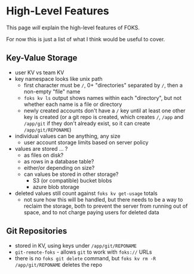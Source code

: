 # High-Level Features

This page *will* explain the high-level features of FOKS.

For now this is just a list of what I think would be useful to cover.


## Key-Value Storage

* user KV vs team KV
* key namespace looks like unix path
    * first character must be `/`, 0+ "directories" separated by `/`, then a non-empty "file" name
    * `foks kv ls` output shows names within each "directory", but not whether each name is a file or directory
    * newly created accounts don't have a `/` key until at least one other key is created (or a git repo is created, which creates `/`, `/app` and `/app/git` if they don't already exist, so it can create `/app/git/REPONAME`)
* individual values can be anything, any size
    * user account storage limits based on server policy
* values are stored ... ?
    * as files on disk?
    * as rows in a database table?
    * either/or depending on size?
    * can values be stored in other storage?
        * S3 (or compatible) bucket blobs
        * azure blob storage
* deleted values still count against `foks kv get-usage` totals
    * not sure how this will be handled, but there needs to be a way to reclaim the storage, both to prevent the server from running out of space, and to not charge paying users for deleted data


## Git Repositories

* stored in KV, using keys under `/app/git/REPONAME`
* `git-remote-foks` - allows `git` to work with `foks://` URLs
* there is no `foks git delete` command, but `foks kv rm -R /app/git/REPONAME` deletes the repo

